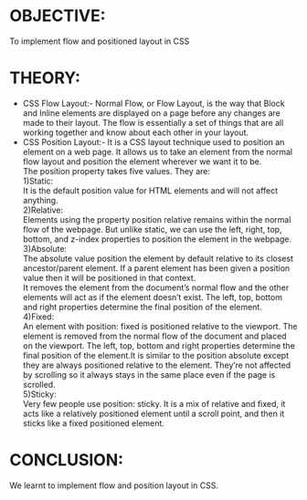 # OBJECTIVE:  
To implement flow and positioned layout in CSS

# THEORY:
- CSS Flow Layout:-
  Normal Flow, or Flow Layout, is the way that Block and Inline elements are displayed on a page before any changes are made to their layout. The flow is essentially a set of things that are all working together and know about each other in your layout.  
- CSS Position Layout:-
  It is a CSS layout technique used to position an element on a web page. It allows us to take an element from the normal flow layout and position the element wherever we want it to be.  
  The position property takes five values. They are:  
  1)Static:  
    It is the default position value for HTML elements and will not affect anything.  
  2)Relative:  
    Elements using the property position relative remains within the normal flow of the webpage. But unlike static, we can use the left, right, top, bottom, and z-index properties to position the element in the webpage.  
  3)Absolute:  
    The absolute value position the element by default relative to its closest ancestor/parent element. If a parent element has been given a position value then it will be positioned in that context.  
    It removes the element from the document’s normal flow and the other elements will act as if the element doesn’t exist. The left, top, bottom and right properties determine the final position of the element.  
  4)Fixed:  
    An element with position: fixed is positioned relative to the viewport. The element is removed from the normal flow of the document and placed on the viewport. The left, top, bottom and right properties determine the final position of the element.It is similar to the position absolute except they are always positioned relative to the element. They’re not affected by scrolling so it always stays in the same place even if the page is scrolled.  
  5)Sticky:  
    Very few people use position: sticky. It is a mix of relative and fixed, it acts like a relatively positioned element until a scroll point, and then it sticks like a fixed positioned element.  
# CONCLUSION:  
We learnt to implement flow and position layout in CSS.
 